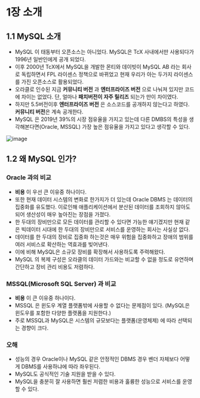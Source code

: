 # 1장 소개



## 1.1 MySQL 소개

* MySQL 이 태동부터 오픈소스는 아니었다. MySQL은 TcX 사내에서만 사용되다가 1996년 일반인에게 공개 되었다. 
* 이후 2000년 TcX에서 MySQL을 개발한 몬티와 데이빗이 MySQL AB 라는 회사로 독립하면서 FPL 라이센스 정책으로 바뀌었고 현재 우리가 아는 두가지 라이센스를 가진 오픈소스로 활용되었다.
* 오라클로 인수된 지금 **커뮤니티 버전** 과 **엔터프라이즈 버전** 으로 나눠져 있지만 코드에 차이는 없었다. 단, 얼마나 **패치버전이 자주 릴리즈** 되는가 만이 차이였다.
* 하지만 5.5버전이후 **엔터프라이즈 버전** 은 소스코드를 공개하지 않는다고 하였다. **커뮤니티 버전**은 계속 공개한다.
* MySQL 은 2019년 39%의 시장 점유율을 가지고 있는데 다른 DMBS의 특성을 생각해본다면(Oracle, MSSQL) 가장 높은 점유율을 가지고 있다고 생각할 수 있다.

![image](https://scalegrid.io/blog/wp-content/uploads/2019/02/Most-Popular-Databases-Used-MySQL-MongoDB-PostgreSQL-Redis-Cassandra-Oracle.png)





## 1.2 왜 MySQL 인가?

### Oracle 과의 비교

* **비용** 이 우선 큰 이유중 하나이다. 
* 또한 현재 데이터 시스템의 변화로 한가지가 더 있는데 Oracle DBMS 는 데이터의 집중화를 유도했다. 이로인해 애플리케이션에서 분산된 데이터를 조회하지 않아도 되어 생산성이 매우 높아진는 장점을 가졌다.
* 한 두대의 장비만으로 모든 데이터를 관리할 수 있다면 가능한 얘기겠지만 현재 같은 빅데이터 시대에 한 두대의 장비만으로 서비스를 운영하는 회사는 사실상 없다.
* 데이터를 한 두대의 장비로 집중화 하는것은 매우 위험을 집중화하고 장애의 범위를 여러 서비스로 확산하는 역효과를 빚어낸다.
* 이에 비해 MySQL은 소규모 장비를 확장해서 사용하도록 주력해왔다.
* MySQL 의 복제 구성은 오라클의 데이터 가드와는 비교할 수 없을 정도로 유연하며 간단하고 장비 관리 비용도 저렴하다.



### MSSQL(Microsoft SQL Server) 과 비교

* **비용** 이 큰 이유중 하나이다.
* MSSQL 은 윈도우 계열 플랫폼밖에 사용할 수 없다는 문제점이 있다. (MySQL은 윈도우를 포함한 다양한 플랫폼을 지원한다.)
* 주로 MSSQL과 MySQL은 시스템의 규모보다는 플랫폼(운영체제) 에 따라 선택되는 경향이 크다.



### 오해

* 성능의 경우 Oracle이나 MySQL 같은 안정적인 DBMS 경우 벤더 자체보다 어떻게 DBMS를 사용하냐에 따라 좌우된다.
* MySQL도 공식적인 기술 지원을 받을 수 있다.
* MySQL을 충분히 잘 사용하면 훨씬 저렴한 비용과 훌륭한 성능으로 서비스를 운영할 수 있다. 